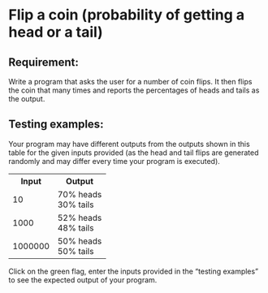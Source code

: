# Flip a coin (probability of getting a head or a tail)

## Requirement:

Write a program that asks the user for a number of coin flips.
It then flips the coin that many times and reports the percentages of heads and tails as the output.

## Testing examples:

Your program may have different outputs from the outputs shown in this table for the given inputs provided (as the head and tail flips are generated randomly and may differ every time your program is executed).

<table>
  <tr>
    <th>Input</th>
    <th>Output</th>
  </tr>
  <tr>
    <td>10</td>
    <td>70% heads<br>30% tails</td>
  </tr>
  <tr>
    <td>1000</td>
    <td>52% heads<br>48% tails</td>
  </tr>
  <tr>
    <td>1000000</td>
    <td>50% heads<br>50% tails</td>
  </tr>
</table>

Click on the green flag, enter the inputs provided in the “testing examples” to see the expected output of your program.
